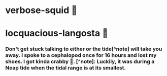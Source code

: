 # verbose-squid :squid:
# locquacious-langosta :lobster:
### Don't get stuck talking to either or the tide[^note] will take you away. I spoke to a cephalopod once for **16 hours** and lost my shoes. I got kinda crabby :crab:. [^note]:  Luckily, it was during a Neap tide when the tidal range is at its smallest. 
